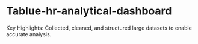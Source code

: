 # Tablue-hr-analytical-dashboard
Key Highlights:  Collected, cleaned, and structured large datasets to enable accurate analysis. 
